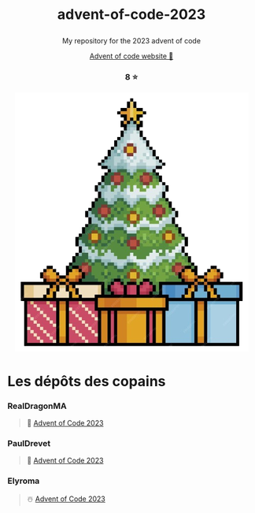
# <p align="center">advent-of-code-2023<p>
<p align="center">My repository for the 2023 advent of code</p>

<p align="center"><a href="https://adventofcode.com/2023">Advent of code website 🎅</a></p>

### <p align="center">8 ⭐</p>
<p align="center">
    <img src="./assets/fir.png" alt="fir image">
</p>

# Les dépôts des copains

### RealDragonMA

> 🎄 [Advent of Code 2023](https://github.com/RealDragonMA/Advent-of-code-2023)

### PaulDrevet

> 🎁 [Advent of Code 2023](https://github.com/PaulDrevet/advent_of_code_2023)</center>

### Elyroma

> ☃️ [Advent of Code 2023](https://github.com/Elyroma/AdventOfCode)</center>


